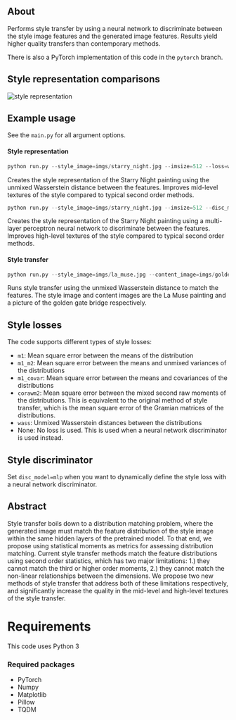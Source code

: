 ## About
Performs style transfer by using a neural network to discriminate between the style image features and the generated image features. Results yield higher quality transfers than contemporary methods.

There is also a PyTorch implementation of this code in the `pytorch` branch. 

## Style representation comparisons
![style representation](imgs/style_rep.png)

## Example usage
See the `main.py` for all argument options.

#### Style representation
```python
python run.py --style_image=imgs/starry_night.jpg --imsize=512 --loss=wass 
```
Creates the style representation of the Starry Night painting using the unmixed Wasserstein distance between the features.
Improves mid-level textures of the style compared to typical second order methods.

```python
python run.py --style_image=imgs/starry_night.jpg --imsize=512 --disc_model=mlp 
```
Creates the style representation of the Starry Night painting using a multi-layer perceptron neural network to discriminate between the features.
Improves high-level textures of the style compared to typical second order methods.

#### Style transfer
```python
python run.py --style_image=imgs/la_muse.jpg --content_image=imgs/golden_gate.jpg --imsize=512 --loss=wass
```
Runs style transfer using the unmixed Wasserstein distance to match the features. 
The style image and content images are the La Muse painting and a picture of the golden gate bridge respectively. 

## Style losses
The code supports different types of style losses:
* `m1`: Mean square error between the means of the distribution
* `m1_m2`: Mean square error between the means and unmixed variances of the distributions
* `m1_covar`: Mean square error between the means and covariances of the distributions 
* `corawm2`: Mean square error between the mixed second raw moments of the distributions. 
This is equivalent to the original method of style transfer, which is the mean square error of the Gramian matrices of the distributions.
* `wass`: Unmixed Wasserstein distances between the distributions
* None: No loss is used. This is used when a neural network discriminator is used instead.

## Style discriminator
Set `disc_model=mlp` when you want to dynamically define the style loss with a neural network discriminator. 

## Abstract
Style transfer boils down to a distribution matching problem, where the generated image must match the feature 
distribution of the style image within the same hidden layers of the pretrained model. To that end, we propose using 
statistical moments as metrics for assessing distribution matching. Current style transfer methods match the feature 
distributions using second order statistics, which has two major limitations: 1.) they cannot match the third or higher 
order moments, 2.) they cannot match the non-linear relationships between the dimensions. 
We propose two new methods of style transfer that address both of these limitations respectively, 
and significantly increase the quality in the mid-level and high-level textures of the style transfer.

# Requirements
This code uses Python 3

### Required packages
* PyTorch
* Numpy
* Matplotlib
* Pillow
* TQDM
